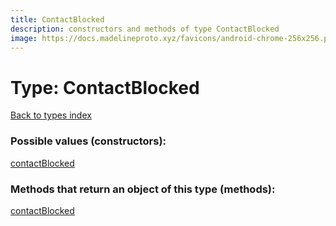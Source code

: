 ```yaml
---
title: ContactBlocked
description: constructors and methods of type ContactBlocked
image: https://docs.madelineproto.xyz/favicons/android-chrome-256x256.png
---
```

# Type: ContactBlocked
[Back to types index](index.md)



### Possible values (constructors):

[contactBlocked](../constructors/contactBlocked.md)  



### Methods that return an object of this type (methods):



[contactBlocked](../constructors/contactBlocked.md)  

